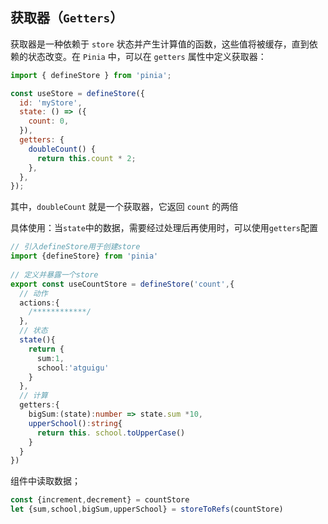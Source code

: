 ## 获取器（`Getters`）

获取器是一种依赖于 `store` 状态并产生计算值的函数，这些值将被缓存，直到依赖的状态改变。在 `Pinia` 中，可以在 `getters` 属性中定义获取器：

```js
import { defineStore } from 'pinia';

const useStore = defineStore({
  id: 'myStore',
  state: () => ({
    count: 0,
  }),
  getters: {
    doubleCount() {
      return this.count * 2;
    },
  },
});
```

其中，`doubleCount` 就是一个获取器，它返回 `count` 的两倍

具体使用：当`state`中的数据，需要经过处理后再使用时，可以使用`getters`配置

```ts
// 引入defineStore用于创建store
import {defineStore} from 'pinia'
 
// 定义并暴露一个store
export const useCountStore = defineStore('count',{
  // 动作
  actions:{
    /************/
  },
  // 状态
  state(){
    return {
      sum:1,
      school:'atguigu'
    }
  },
  // 计算
  getters:{
    bigSum:(state):number => state.sum *10,
    upperSchool():string{
      return this. school.toUpperCase()
    }
  }
})
```

组件中读取数据；

```js
const {increment,decrement} = countStore
let {sum,school,bigSum,upperSchool} = storeToRefs(countStore)
```

